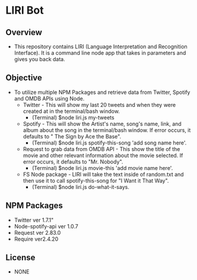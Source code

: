 # LIRI Bot

## Overview
* This repository contains LIRI (Language Interpretation and Recognition Interface). It is a command line node app that takes in parameters and gives you back data.

## Objective 
* To utilize multiple NPM Packages and retrieve data from Twitter, Spotify and OMDB APIs using Node. 
	* Twitter - This will show my last 20 tweets and when they were created at in the terminal/bash window.
		* (Terminal) $node liri.js my-tweets
	* Spotify - This will show the Artist's name, song's name, link, and album about the song in the terminal/bash window. If error occurs, it defaults to " The Sign by Ace the Base".
		* (Terminal) $node liri.js spotify-this-song 'add song name here'.
	* Request to grab data from OMDB API - This show the title of the movie and other relevant information about the movie selected. If error occurs, it defaults to "Mr. Nobody".
		* (Terminal) $node liri.js movie-this 'add movie name here'.
	* FS Node package - LIRI will take the text inside of random.txt and then use it to call spotify-this-song for "I Want it That Way".
		* (Terminal) $node liri.js do-what-it-says.

## NPM Packages
* Twitter ver 1.7.1"
* Node-spotify-api ver 1.0.7
* Request ver 2.83.0
* Require ver2.4.20

## License 
* NONE

